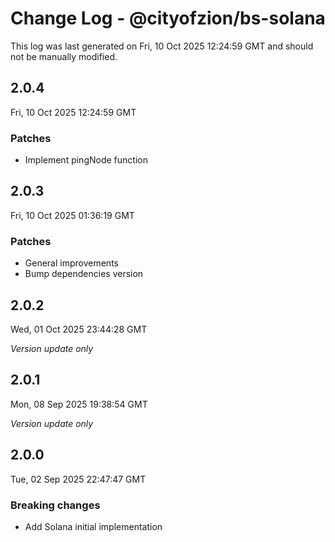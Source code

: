 # Change Log - @cityofzion/bs-solana

This log was last generated on Fri, 10 Oct 2025 12:24:59 GMT and should not be manually modified.

## 2.0.4
Fri, 10 Oct 2025 12:24:59 GMT

### Patches

- Implement pingNode function

## 2.0.3
Fri, 10 Oct 2025 01:36:19 GMT

### Patches

- General improvements
- Bump dependencies version

## 2.0.2
Wed, 01 Oct 2025 23:44:28 GMT

_Version update only_

## 2.0.1
Mon, 08 Sep 2025 19:38:54 GMT

_Version update only_

## 2.0.0
Tue, 02 Sep 2025 22:47:47 GMT

### Breaking changes

- Add Solana initial implementation

